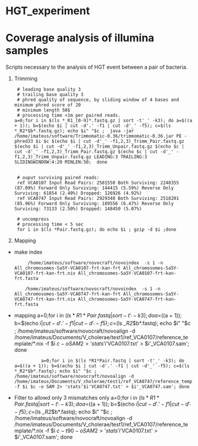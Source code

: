 # HGT_experiment



# Coverage analysis of illumina samples

Scripts necessary to the analysis of HGT event between a pair of bacteria. 



1. Trimming

        # leading base quality 3
        # trailing base quality 3
        # phred quality of sequence, by sliding window of 4 bases and minimum phred score of 20
        # minimum length 50$
        # processing time <1m per paired reads.
       a=0;for i in $(ls *_R1_[0-9]*.fastq.gz | sort -t'_' -k3); do a=$((a + 1)); b=$(echo $i | cut -d'.' -f1 | cut -d'_' -f5); c=$(ls *_R2*$b*.fastq.gz); echo $i" "$c ;  java -jar /home/imateus/software/Trimmomatic-0.36/trimmomatic-0.36.jar PE -phred33 $i $c $(echo $i | cut -d'_' -f1,2,3)_Trimm_Pair.fastq.gz $(echo $i | cut -d'_' -f1,2,3)_Trimm_Unpair.fastq.gz $(echo $c | cut -d'_' -f1,2,3)_Trimm_Pair.fastq.gz $(echo $c | cut -d'_' -f1,2,3)_Trimm_Unpair.fastq.gz LEADING:3 TRAILING:3 SLIDINGWINDOW:4:20 MINLEN:50;  done


        # ouput surviving paired reads: 
        ref VCA0107 Input Read Pairs: 2581550 Both Surviving: 2248355 (87.09%) Forward Only Surviving: 144415 (5.59%) Reverse Only Surviving: 61854 (2.40%) Dropped: 126926 (4.92%)
        ref VCA0747 Input Read Pairs: 2929340 Both Surviving: 2518201 (85.96%) Forward Only Surviving: 189556 (6.47%) Reverse Only Surviving: 73133 (2.50%) Dropped: 148450 (5.07%)

        # uncompress 
        # processing time < 5 sec
        for i in $(ls *Pair.fastq.gz); do echo $i ; gzip -d $i ;done
        
2. Mapping
- make index

           /home/imateus/software/novocraft/novoindex  -s 1 -n All_chromosomes-Sa5Y-VCA0107-frt-kan-frt All_chromosomes-Sa5Y-VCA0107-frt-kan-frt.nix All_chromosomes-Sa5Y-VCA0107-frt-kan-frt.fasta 

          /home/imateus/software/novocraft/novoindex  -s 1 -n All_chromosomes-Sa5Y-VCA0747-frt-kan-frt All_chromosomes-Sa5Y-VCA0747-frt-kan-frt.nix All_chromosomes-Sa5Y-VCA0747-frt-kan-frt.fasta



- mapping
                a=0;for i in $(ls *R1*Pair.fastq | sort -t'_' -k3); do a=$((a + 1)); b=$(echo $i | cut -d'.' -f1 | cut -d'_' -f5); c=$(ls *_R2*$b*.fastq); echo $i" "$c ; /home/imateus/software/novocraft/novoalign -d /home/imateus/Documents/V_cholerae/test1/ref_VCA0107/reference_template/*.nix -f $i $c -o SAM 2> 'stats'$i'VCA0107.txt' > $i'_VCA0107.sam'; done

                a=0;for i in $(ls *R1*Pair.fastq | sort -t'_' -k3); do a=$((a + 1)); b=$(echo $i | cut -d'.' -f1 | cut -d'_' -f5); c=$(ls *_R2*$b*.fastq); echo $i" "$c ; /home/imateus/software/novocraft/novoalign -d /home/imateus/Documents/V_cholerae/test1/ref_VCA0747/reference_template/*.nix -f $i $c -o SAM 2> 'stats'$i'VCA0747.txt' > $i'_VCA0747.sam'; done


- Filter to allowd only 3 mismatches only
        a=0;for i in $(ls *R1*Pair.fastq | sort -t'_' -k3); do a=$((a + 1)); b=$(echo $i | cut -d'.' -f1 | cut -d'_' -f5); c=$(ls *_R2*$b*.fastq); echo $i" "$c ;
        /home/imateus/software/novocraft/novoalign -d /home/imateus/Documents/V_cholerae/test1/ref_VCA0107/reference_template/*.nix -f $i $c -t 90 -o SAM 2> 'stats'$i'VCA0107.txt' > $i'_VCA0107.sam'; done



